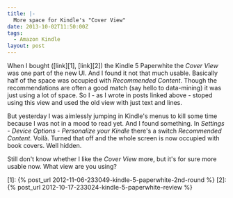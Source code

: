 ```yaml
---
title: |-
  More space for Kindle's "Cover View"
date: 2013-10-02T11:50:00Z
tags:
  - Amazon Kindle
layout: post
---
```

When I bought ([link][1], [link][2]) the Kindle 5 Paperwhite the _Cover View_ was one part of the new UI. And I found it not that much usable. Basically half of the space was occupied with _Recommended Content_. Though the recommendations are often a good match (say hello to data-mining) it was just using a lot of space. So I - as I wrote in posts linked above - stoped using this view and used the old view with just text and lines.

<!-- excerpt -->

But yesterday I was aimlessly jumping in Kindle's menus to kill some time because I was not in a mood to read yet. And I found something. In _Settings_ - _Device Options_ - _Personalize your Kindle_ there's a switch _Recommended Content_. Voilà. Turned that off and the whole screen is now occupied with book covers. Well hidden.

Still don't know whether I like the _Cover View_ more, but it's for sure more usable now. What view are you using?

[1]: {% post_url 2012-11-06-233049-kindle-5-paperwhite-2nd-round %}
[2]: {% post_url 2012-10-17-233024-kindle-5-paperwhite-review %}
